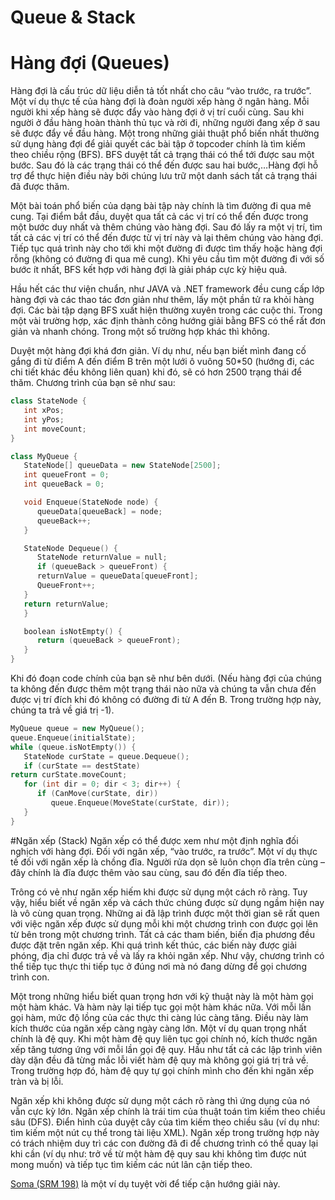 # Queue & Stack

# Hàng đợi (Queues)

Hàng đợi là cấu trúc dữ liệu diễn tả tốt nhất cho câu “vào trước, ra trước”. Một ví dụ thực tế của hàng đợi là đoàn người xếp hàng ở ngân hàng. Mỗi người khi xếp hàng sẽ được đẩy vào hàng đợi ở vị trí cuối cùng. Sau khi người ở đầu hàng hoàn thành thủ tục và rời đi, những người đang xếp ở sau sẽ được đẩy về đầu hàng.
Một trong những giải thuật phổ biến nhất thường sử dụng hàng đợi để giải quyết các bài tập ở topcoder chính là tìm kiếm theo chiều rộng (BFS). BFS duyệt tất cả trạng thái có thể tới được sau một bước. Sau đó là các trạng thái có thể đến được sau hai bước,…Hàng đợi hỗ trợ để thực hiện điều này bởi chúng lưu trữ một danh sách tất cả trạng thái đã được thăm.

Một bài toán phổ biến của dạng bài tập này chính là tìm đường đi qua mê cung. Tại điểm bắt đầu, duyệt qua tất cả các vị trí có thể đến được trong một bước duy nhất và thêm chúng vào hàng đợi. Sau đó lấy ra một vị trí, tìm tất cả các vị trí có thể đến được từ vị trí này và lại thêm chúng vào hàng đợi. Tiếp tục quá trình này cho tới khi một đường đi được tìm thấy hoặc hàng đợi rỗng (không có đường đi qua mê cung). Khi yêu cầu tìm một đường đi với số bước ít nhất, BFS kết hợp với hàng đợi là giải pháp cực kỳ hiệu quả.

Hầu hết các thư viện chuẩn, như JAVA và .NET framework đều cung cấp lớp hàng đợi và các thao tác đơn giản như thêm, lấy một phần tử ra khỏi hàng đợi.
Các bài tập dạng BFS xuất hiện thường xuyên trong các cuộc thi. Trong một vài trường hợp, xác định thành công hướng giải bằng BFS có thể rất đơn giản và nhanh chóng. Trong một số trường hợp khác thì không.

Duyệt một hàng đợi khá đơn giản. Ví dụ như, nếu bạn biết mình đang cố gắng đi từ điểm A đến điểm B trên một lưới ô vuông 50*50 (hướng đi, các chi tiết khác đều không liên quan) khi đó, sẽ có hơn 2500 trạng thái để thăm. Chương trình của bạn sẽ như sau:

```cpp
class StateNode {
   int xPos;
   int yPos;
   int moveCount;
}

class MyQueue {
   StateNode[] queueData = new StateNode[2500];
   int queueFront = 0;
   int queueBack = 0;

   void Enqueue(StateNode node) {
      queueData[queueBack] = node;
      queueBack++;
   }

   StateNode Dequeue() {
      StateNode returnValue = null;
      if (queueBack > queueFront) {
      returnValue = queueData[queueFront];
      QueueFront++;
   }
   return returnValue;
   }

   boolean isNotEmpty() {
      return (queueBack > queueFront);
   }
}
```

Khi đó đoạn code chính của bạn sẽ như bên dưới. (Nếu hàng đợi của chúng ta không đến được thêm một trạng thái nào nữa và chúng ta vẫn chưa đến được vị trí đích khi đó không có đường đi từ A đến B. Trong trường hợp này, chúng ta trả về giá trị -1).

```cpp
MyQueue queue = new MyQueue();
queue.Enqueue(initialState);
while (queue.isNotEmpty()) {
   StateNode curState = queue.Dequeue();
   if (curState == destState)
return curState.moveCount;
   for (int dir = 0; dir < 3; dir++) {
      if (CanMove(curState, dir))
         queue.Enqueue(MoveState(curState, dir));
   }
}
```

#Ngăn xếp (Stack)
Ngăn xếp có thể được xem như một định nghĩa đối nghịch với hàng đợi. Đối với ngăn xếp, “vào trước, ra trước”. Một ví dụ thực tế đối với ngăn xếp là chồng đĩa. Người rửa dọn sẽ luôn chọn đĩa trên cùng  – đây chính là đĩa được thêm vào sau cùng, sau đó đến đĩa tiếp theo.

Trông có vẻ như ngăn xếp hiếm khi được sử dụng một cách rõ ràng. Tuy vậy, hiểu biết về ngăn xếp và cách thức chúng được sử dụng ngầm hiện nay là vô cùng quan trọng. Những ai đã lập trình được một thời gian sẽ rất quen với việc ngăn xếp được sử dụng mỗi khi một chương trình con được gọi lên từ bên trong một chương trình. Tất cả các tham biến, biến địa phương đều được đặt trên ngăn xếp. Khi quá trình kết thúc, các biến này được giải phóng, địa chỉ được trả về và lấy ra khỏi ngăn xếp. Như vậy, chương trình có thể tiếp tục thực thi tiếp tục ở đúng nơi mà nó đang dừng để gọi chương trình con.

Một trong những hiểu biết quan trọng hơn với kỹ thuật này là một hàm gọi một hàm khác. Và hàm này lại tiếp tục gọi một hàm khác nữa. Với mỗi lần gọi hàm, mức độ lồng của các thực thi càng lúc càng tăng. Điều này làm kích thước của ngăn xếp càng ngày càng lớn. Một ví dụ quan trọng nhất chính là đệ quy. Khi một hàm đệ quy liên tục gọi chính nó, kích thước ngăn xếp tăng tương ứng với mỗi lần gọi đệ quy. Hầu như tất cả các lập trình viên dày dặn đều đã từng mắc lỗi viết hàm đệ quy mà không gọi giá trị trả về. Trong trường hợp đó, hàm đệ quy tự gọi chính mình cho đến khi ngăn xếp tràn và bị lỗi.

Ngăn xếp khi không được sử dụng một cách rõ ràng thì ứng dụng của nó vẫn cực kỳ lớn. Ngăn xếp chính là trái tim của thuật toán tìm kiếm theo chiều sâu (DFS).
Điển hình của duyệt cây của tìm kiếm theo chiều sâu (ví dụ như: tìm kiếm một nút cụ thể trong tài liệu XML). Ngăn xếp trong trường hợp này có trách nhiệm duy trì các con đường đã đi để chương trình có thể quay lại khi cần (ví dụ như: trở về từ một hàm đệ quy sau khi không tìm được nút mong muốn) và tiếp tục tìm kiếm các nút lân cận tiếp theo.

[Soma (SRM 198)](https://community.topcoder.com/stat?c=problem_statement&pm=2824&rd=5073) là một ví dụ tuyệt vời để tiếp cận hướng giải này.

